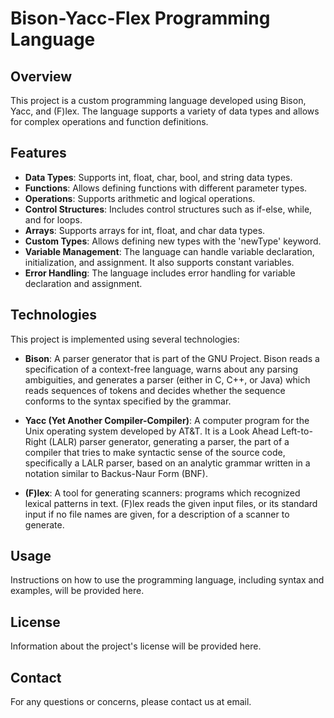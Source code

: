 # Bison-Yacc-Flex Programming Language

## Overview
This project is a custom programming language developed using Bison, Yacc, and (F)lex. The language supports a variety of data types and allows for complex operations and function definitions.

## Features
- **Data Types**: Supports int, float, char, bool, and string data types.
- **Functions**: Allows defining functions with different parameter types.
- **Operations**: Supports arithmetic and logical operations.
- **Control Structures**: Includes control structures such as if-else, while, and for loops.
- **Arrays**: Supports arrays for int, float, and char data types.
- **Custom Types**: Allows defining new types with the 'newType' keyword.
- **Variable Management**: The language can handle variable declaration, initialization, and assignment. It also supports constant variables.
- **Error Handling**: The language includes error handling for variable declaration and assignment.

## Technologies
This project is implemented using several technologies:

- **Bison**: A parser generator that is part of the GNU Project. Bison reads a specification of a context-free language, warns about any parsing ambiguities, and generates a parser (either in C, C++, or Java) which reads sequences of tokens and decides whether the sequence conforms to the syntax specified by the grammar.

- **Yacc (Yet Another Compiler-Compiler)**: A computer program for the Unix operating system developed by AT&T. It is a Look Ahead Left-to-Right (LALR) parser generator, generating a parser, the part of a compiler that tries to make syntactic sense of the source code, specifically a LALR parser, based on an analytic grammar written in a notation similar to Backus-Naur Form (BNF).

- **(F)lex**: A tool for generating scanners: programs which recognized lexical patterns in text. (F)lex reads the given input files, or its standard input if no file names are given, for a description of a scanner to generate.

## Usage
Instructions on how to use the programming language, including syntax and examples, will be provided here.

## License
Information about the project's license will be provided here.

## Contact
For any questions or concerns, please contact us at email.
